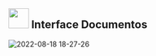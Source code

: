 
## <img src='https://user-images.githubusercontent.com/78568759/185500160-f1a004f4-15bc-4ef7-849a-3fa96c90010e.png' width='40px'> Interface Documentos
![2022-08-18 18-27-26](https://user-images.githubusercontent.com/78568759/185499327-69e14779-62de-4e40-a8a0-d77e98dbba21.gif)


